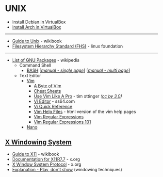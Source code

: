 # UNIX


* [Install Debian in VirtualBox](LINUX/Debian-vbox.md)
* [Install Arch in VirtualBox](LINUX/Arch-vbox.md)

---

* [Guide to Unix](https://en.wikibooks.org/wiki/Guide_to_Unix) - wikibook
* [Filesystem Hierarchy Standard (FHS)](https://refspecs.linuxfoundation.org/fhs.shtml) - linux foundation

---

* [List of GNU Packages](https://en.wikipedia.org/wiki/List_of_GNU_packages) - wikipedia
  * Command Shell
    - [BASH](https://www.gnu.org/software/bash/) [[_manual - single page_]()] [[_manual - multi page_](https://www.gnu.org/software/bash/manual/html_node/index.html)]
  * Text Editor
    - [Vim](https://www.vim.org/)
      - [A Byte of Vim](https://vim.swaroopch.com/byte-of-vim.pdf)
      - [Cheat Sheets](http://www.viemu.com/a_vi_vim_graphical_cheat_sheet_tutorial.html)
      - [Use Vim Like A Pro](https://archive.org/download/the7habitsofhighlyeffectivepeople_202001/Programming%20Books/Tim%20Ottinger%20-%20Vim%20Like%20A%20Pro.pdf) - tim ottinger _([cc by 3.0](https://creativecommons.org/licenses/by/3.0/))_
      - [Vi Editor](https://ss64.com/vi.html) - ss64.com
      - [Vi Quick Reference](https://www.ele.uri.edu/faculty/vetter/Other-stuff/vi/vi-quick-ref.pdf)
      - [Vim Help Files](https://vimhelp.org/) - html version of the vim help pages
      - [Vim Regular Expressions](http://web.archive.org/web/20050628074437id_/http://www.geocities.com/volontir/)
      - [Vim Regular Expressions 101](http://web.archive.org/web/20080910172519id_/http://larc.ee.nthu.edu.tw/~cthuang/vim/files/vim-regex/vim-regex.htm)
    - [Nano](https://www.nano-editor.org/docs.php)


[X Windowing System](https://en.wikipedia.org/wiki/X_Window_System)
------------------

* [Guide to X11](https://en.wikibooks.org/wiki/Guide_to_X11) - wikibook
* [Documentation for X11R7.7](https://www.x.org/releases/X11R7.7/doc/) - x.org
* [X Window System Protocol](https://www.x.org/releases/current/doc/xproto/x11protocol.html) - x.org
* [Explanation - Play, don't show](https://magcius.github.io/xplain/article/) (windowing techniques)
